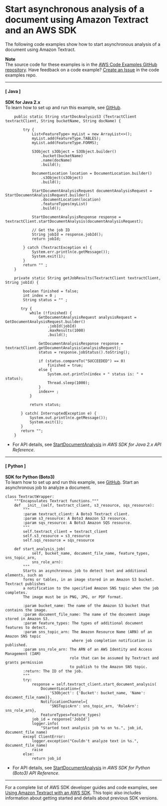 # Start asynchronous analysis of a document using Amazon Textract and an AWS SDK<a name="example_textract_StartDocumentAnalysis_section"></a>

The following code examples show how to start asynchronous analysis of a document using Amazon Textract\.

**Note**  
The source code for these examples is in the [AWS Code Examples GitHub repository](https://github.com/awsdocs/aws-doc-sdk-examples)\. Have feedback on a code example? [Create an Issue](https://github.com/awsdocs/aws-doc-sdk-examples/issues/new/choose) in the code examples repo\. 

------
#### [ Java ]

**SDK for Java 2\.x**  
 To learn how to set up and run this example, see [GitHub](https://github.com/awsdocs/aws-doc-sdk-examples/tree/main/javav2/example_code/textract#readme)\. 
  

```
    public static String startDocAnalysisS3 (TextractClient textractClient, String bucketName, String docName) {

        try {
            List<FeatureType> myList = new ArrayList<>();
            myList.add(FeatureType.TABLES);
            myList.add(FeatureType.FORMS);

            S3Object s3Object = S3Object.builder()
                .bucket(bucketName)
                .name(docName)
                .build();

            DocumentLocation location = DocumentLocation.builder()
                .s3Object(s3Object)
                .build();

            StartDocumentAnalysisRequest documentAnalysisRequest = StartDocumentAnalysisRequest.builder()
                .documentLocation(location)
                .featureTypes(myList)
                .build();

            StartDocumentAnalysisResponse response = textractClient.startDocumentAnalysis(documentAnalysisRequest);

            // Get the job ID
            String jobId = response.jobId();
            return jobId;

        } catch (TextractException e) {
            System.err.println(e.getMessage());
            System.exit(1);
        }
        return "" ;
    }

    private static String getJobResults(TextractClient textractClient, String jobId) {

        boolean finished = false;
        int index = 0 ;
        String status = "" ;

       try {
           while (!finished) {
               GetDocumentAnalysisRequest analysisRequest = GetDocumentAnalysisRequest.builder()
                   .jobId(jobId)
                   .maxResults(1000)
                   .build();

               GetDocumentAnalysisResponse response = textractClient.getDocumentAnalysis(analysisRequest);
               status = response.jobStatus().toString();

               if (status.compareTo("SUCCEEDED") == 0)
                   finished = true;
               else {
                   System.out.println(index + " status is: " + status);
                   Thread.sleep(1000);
               }
               index++ ;
           }

           return status;

       } catch( InterruptedException e) {
           System.out.println(e.getMessage());
           System.exit(1);
       }
       return "";
    }
```
+  For API details, see [StartDocumentAnalysis](https://docs.aws.amazon.com/goto/SdkForJavaV2/textract-2018-06-27/StartDocumentAnalysis) in *AWS SDK for Java 2\.x API Reference*\. 

------
#### [ Python ]

**SDK for Python \(Boto3\)**  
 To learn how to set up and run this example, see [GitHub](https://github.com/awsdocs/aws-doc-sdk-examples/tree/main/python/example_code/textract#code-examples)\. 
Start an asynchronous job to analyze a document\.  

```
class TextractWrapper:
    """Encapsulates Textract functions."""
    def __init__(self, textract_client, s3_resource, sqs_resource):
        """
        :param textract_client: A Boto3 Textract client.
        :param s3_resource: A Boto3 Amazon S3 resource.
        :param sqs_resource: A Boto3 Amazon SQS resource.
        """
        self.textract_client = textract_client
        self.s3_resource = s3_resource
        self.sqs_resource = sqs_resource

    def start_analysis_job(
            self, bucket_name, document_file_name, feature_types, sns_topic_arn,
            sns_role_arn):
        """
        Starts an asynchronous job to detect text and additional elements, such as
        forms or tables, in an image stored in an Amazon S3 bucket. Textract publishes
        a notification to the specified Amazon SNS topic when the job completes.
        The image must be in PNG, JPG, or PDF format.

        :param bucket_name: The name of the Amazon S3 bucket that contains the image.
        :param document_file_name: The name of the document image stored in Amazon S3.
        :param feature_types: The types of additional document features to detect.
        :param sns_topic_arn: The Amazon Resource Name (ARN) of an Amazon SNS topic
                              where job completion notification is published.
        :param sns_role_arn: The ARN of an AWS Identity and Access Management (IAM)
                             role that can be assumed by Textract and grants permission
                             to publish to the Amazon SNS topic.
        :return: The ID of the job.
        """
        try:
            response = self.textract_client.start_document_analysis(
                DocumentLocation={
                    'S3Object': {'Bucket': bucket_name, 'Name': document_file_name}},
                NotificationChannel={
                    'SNSTopicArn': sns_topic_arn, 'RoleArn': sns_role_arn},
                FeatureTypes=feature_types)
            job_id = response['JobId']
            logger.info(
                "Started text analysis job %s on %s.", job_id, document_file_name)
        except ClientError:
            logger.exception("Couldn't analyze text in %s.", document_file_name)
            raise
        else:
            return job_id
```
+  For API details, see [StartDocumentAnalysis](https://docs.aws.amazon.com/goto/boto3/textract-2018-06-27/StartDocumentAnalysis) in *AWS SDK for Python \(Boto3\) API Reference*\. 

------

For a complete list of AWS SDK developer guides and code examples, see [Using Amazon Textract with an AWS SDK](sdk-general-information-section.md)\. This topic also includes information about getting started and details about previous SDK versions\.